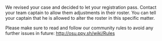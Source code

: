 We revised your case and decided to let your registration pass. Contact your team captain to allow them adjustments in their roster. You can tell your captain that he is allowed to alter the roster in this specific matter.

Please make sure to read and follow our community rules to avoid any further issues in future: http://osu.ppy.sh/wiki/Rules